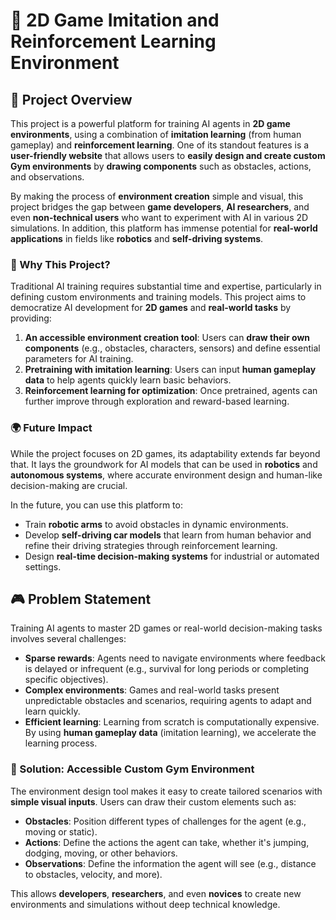 # 🦖 2D Game Imitation and Reinforcement Learning Environment

## 🎯 Project Overview

This project is a powerful platform for training AI agents in **2D game environments**, using a combination of **imitation learning** (from human gameplay) and **reinforcement learning**. One of its standout features is a **user-friendly website** that allows users to **easily design and create custom Gym environments** by **drawing components** such as obstacles, actions, and observations.

By making the process of **environment creation** simple and visual, this project bridges the gap between **game developers**, **AI researchers**, and even **non-technical users** who want to experiment with AI in various 2D simulations. In addition, this platform has immense potential for **real-world applications** in fields like **robotics** and **self-driving systems**.

### 🚀 Why This Project?

Traditional AI training requires substantial time and expertise, particularly in defining custom environments and training models. This project aims to democratize AI development for **2D games** and **real-world tasks** by providing:

1. **An accessible environment creation tool**: Users can **draw their own components** (e.g., obstacles, characters, sensors) and define essential parameters for AI training.
2. **Pretraining with imitation learning**: Users can input **human gameplay data** to help agents quickly learn basic behaviors.
3. **Reinforcement learning for optimization**: Once pretrained, agents can further improve through exploration and reward-based learning.

### 🌍 Future Impact

While the project focuses on 2D games, its adaptability extends far beyond that. It lays the groundwork for AI models that can be used in **robotics** and **autonomous systems**, where accurate environment design and human-like decision-making are crucial.

In the future, you can use this platform to:
- Train **robotic arms** to avoid obstacles in dynamic environments.
- Develop **self-driving car models** that learn from human behavior and refine their driving strategies through reinforcement learning.
- Design **real-time decision-making systems** for industrial or automated settings.

## 🎮 Problem Statement

Training AI agents to master 2D games or real-world decision-making tasks involves several challenges:
- **Sparse rewards**: Agents need to navigate environments where feedback is delayed or infrequent (e.g., survival for long periods or completing specific objectives).
- **Complex environments**: Games and real-world tasks present unpredictable obstacles and scenarios, requiring agents to adapt and learn quickly.
- **Efficient learning**: Learning from scratch is computationally expensive. By using **human gameplay data** (imitation learning), we accelerate the learning process.

### 🌟 Solution: Accessible Custom Gym Environment

The environment design tool makes it easy to create tailored scenarios with **simple visual inputs**. Users can draw their custom elements such as:
- **Obstacles**: Position different types of challenges for the agent (e.g., moving or static).
- **Actions**: Define the actions the agent can take, whether it's jumping, dodging, moving, or other behaviors.
- **Observations**: Define the information the agent will see (e.g., distance to obstacles, velocity, and more).

This allows **developers**, **researchers**, and even **novices** to create new environments and simulations without deep technical knowledge.
